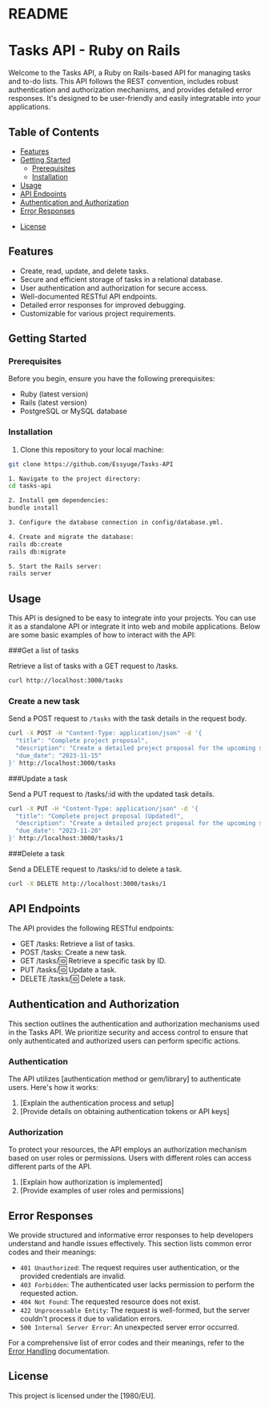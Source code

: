 # README

# Tasks API - Ruby on Rails

Welcome to the Tasks API, a Ruby on Rails-based API for managing tasks and to-do lists. This API follows the REST convention, includes robust authentication and authorization mechanisms, and provides detailed error responses. It's designed to be user-friendly and easily integratable into your applications.

## Table of Contents

- [Features](#features)
- [Getting Started](#getting-started)
  - [Prerequisites](#prerequisites)
  - [Installation](#installation) 
- [Usage](#usage)
- [API Endpoints](#api-endpoints)
- [Authentication and Authorization](#authentication-and-authorization)
- [Error Responses](#error-responses)
<!-- - [Database](#database) -->
- [License](#license)

## Features

- Create, read, update, and delete tasks.
- Secure and efficient storage of tasks in a relational database.
- User authentication and authorization for secure access.
- Well-documented RESTful API endpoints.
- Detailed error responses for improved debugging.
- Customizable for various project requirements.

## Getting Started

### Prerequisites

Before you begin, ensure you have the following prerequisites:

- Ruby (latest version)
- Rails (latest version)
- PostgreSQL or MySQL database

### Installation

1. Clone this repository to your local machine:

```bash
git clone https://github.com/Essyuge/Tasks-API

1. Navigate to the project directory:
cd tasks-api

2. Install gem dependencies:
bundle install

3. Configure the database connection in config/database.yml.

4. Create and migrate the database:
rails db:create
rails db:migrate

5. Start the Rails server:
rails server 
```


## Usage

This API is designed to be easy to integrate into your projects. You can use it as a standalone API or integrate it into web and mobile applications. Below are some basic examples of how to interact with the API:

###Get a list of tasks

Retrieve a list of tasks with a GET request to /tasks.
```bash
curl http://localhost:3000/tasks
```
### Create a new task

Send a POST request to `/tasks` with the task details in the request body.

```bash
curl -X POST -H "Content-Type: application/json" -d '{
  "title": "Complete project proposal",
  "description": "Create a detailed project proposal for the upcoming sprint.",
  "due_date": "2023-11-15"
}' http://localhost:3000/tasks
```
###Update a task

Send a PUT request to /tasks/:id with the updated task details.
```bash
curl -X PUT -H "Content-Type: application/json" -d '{
  "title": "Complete project proposal (Updated)",
  "description": "Create a detailed project proposal for the upcoming sprint (Updated).",
  "due_date": "2023-11-20"
}' http://localhost:3000/tasks/1
```

###Delete a task

Send a DELETE request to /tasks/:id to delete a task.
```bash
curl -X DELETE http://localhost:3000/tasks/1
```

## API Endpoints

The API provides the following RESTful endpoints:

* GET /tasks: Retrieve a list of tasks.
* POST /tasks: Create a new task.
* GET /tasks/:id: Retrieve a specific task by ID.
* PUT /tasks/:id: Update a task.
* DELETE /tasks/:id: Delete a task.


## Authentication and Authorization

This section outlines the authentication and authorization mechanisms used in the Tasks API. We prioritize security and access control to ensure that only authenticated and authorized users can perform specific actions.

### Authentication

The API utilizes [authentication method or gem/library] to authenticate users. Here's how it works:

1. [Explain the authentication process and setup]
2. [Provide details on obtaining authentication tokens or API keys]

### Authorization

To protect your resources, the API employs an authorization mechanism based on user roles or permissions. Users with different roles can access different parts of the API.

1. [Explain how authorization is implemented]
2. [Provide examples of user roles and permissions]

## Error Responses

We provide structured and informative error responses to help developers understand and handle issues effectively. This section lists common error codes and their meanings:

- `401 Unauthorized`: The request requires user authentication, or the provided credentials are invalid.
- `403 Forbidden`: The authenticated user lacks permission to perform the requested action.
- `404 Not Found`: The requested resource does not exist.
- `422 Unprocessable Entity`: The request is well-formed, but the server couldn't process it due to validation errors.
- `500 Internal Server Error`: An unexpected server error occurred.

For a comprehensive list of error codes and their meanings, refer to the [Error Handling](./ERROR_HANDLING.md) documentation.
<!-- 
## Database

The API relies on a  SQlite database to store task data. The database schema includes tables for tasks and users to ensure data integrity and security. This section provides details about the database structure.

1. [Explain the structure of the database]
2. [List the database tables and their relationships] -->



## License

This project is licensed under the [1980/EU].

<!-- 1. [Specify your license type and terms] -->

